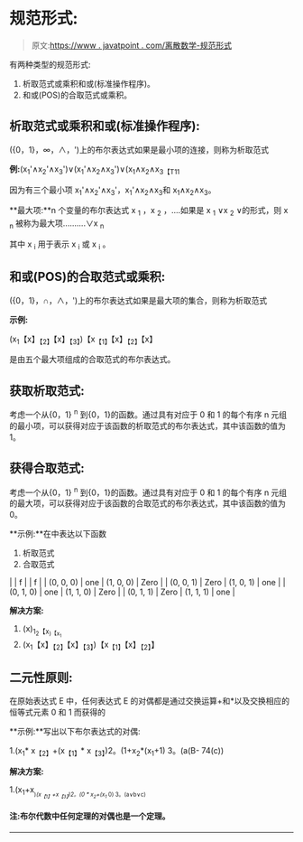 # 规范形式:

> 原文:[https://www . javatpoint . com/离散数学-规范形式](https://www.javatpoint.com/discrete-mathematics-canonical-forms)

有两种类型的规范形式:

1.  析取范式或乘积和或(标准操作程序)。
2.  和或(POS)的合取范式或乘积。

## 析取范式或乘积和或(标准操作程序):

({0，1}，∞，∧，')上的布尔表达式如果是最小项的连接，则称为析取范式

**例:**(x<sub>1</sub>'∧x<sub>2</sub>'∧x<sub>3</sub>')∨(x<sub>1</sub>'∧x<sub>2</sub>∧x<sub>3</sub>')∨(x<sub>1</sub>∧x<sub>2</sub>∧x<sub>3【T11</sub>

因为有三个最小项 x<sub>1</sub>'∧x<sub>2</sub>'∧x<sub>3</sub>'，x<sub>1</sub>'∧x<sub>2</sub>∧x<sub>3</sub>和 x<sub>1</sub>∧x<sub>2</sub>∧x<sub>3</sub>。

**最大项:**n 个变量的布尔表达式 x <sub>1</sub> ，x <sub>2</sub> ，....如果是 x <sub>1</sub> ∨x <sub>2</sub> ∨的形式，则 x <sub>n</sub> 被称为最大项..........∨x <sub>n</sub>

其中 x <sub>i</sub> 用于表示 x <sub>i</sub> 或 x <sub>i</sub> 。

## 和或(POS)的合取范式或乘积:

({0，1}，∩，∧，')上的布尔表达式如果是最大项的集合，则称为析取范式

**示例:**

(x<sub>1</sub>【x】<sub>【2】</sub>【x】<sub>【3】</sub>)【x<sub>【1】</sub>【x】<sub>【2】</sub>【x】

是由五个最大项组成的合取范式的布尔表达式。

## 获取析取范式:

考虑一个从{0，1} <sup>n</sup> 到{0，1}的函数。通过具有对应于 0 和 1 的每个有序 n 元组的最小项，可以获得对应于该函数的析取范式的布尔表达式，其中该函数的值为 1。

## 获得合取范式:

考虑一个从{0，1} <sup>n</sup> 到{0，1}的函数。通过具有对应于 0 和 1 的每个有序 n 元组的最大项，可以获得对应于该函数的合取范式的布尔表达式，其中该函数的值为 0。

**示例:**在中表达以下函数

1.  析取范式
2.  合取范式

|  | f |  | f |
| (0, 0, 0) | one | (1, 0, 0) | Zero |
| (0, 0, 1) | Zero | (1, 0, 1) | one |
| (0, 1, 0) | one | (1, 1, 0) | Zero |
| (0, 1, 1) | Zero | (1, 1, 1) | one |

**解决方案:**

1.  (x)<sub>1<sub>2</sub>【x<sub>)【x<sub>1</sub></sub></sub>
2.  (x<sub>1</sub>【x】<sub>【2】</sub>【x】<sub>【3】</sub>)【x<sub>【1】</sub>【x】<sub>【2】</sub>】

## 二元性原则:

在原始表达式 E 中，任何表达式 E 的对偶都是通过交换运算+和*以及交换相应的恒等式元素 0 和 1 而获得的

**示例:**写出以下布尔表达式的对偶:

1.(x<sub>1</sub>* x<sub>【2】</sub>+(x<sub>【1】</sub>* x<sub>【3】</sub>)2。(1+x<sub>2</sub>*(x<sub>1</sub>+1)
3。(a(B- 74(c))

**解决方案:**

1.(x<sub>1</sub>+x<sub><sub>)*(x<sub>【1】</sub>+x<sub>【3】</sub>)2。(0 * x<sub>2</sub>+(x<sub>1</sub>* 0)
3。(a∨b∨c)</sub></sub>

#### 注:布尔代数中任何定理的对偶也是一个定理。

* * *
